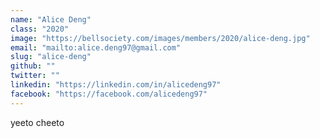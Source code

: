```yaml
---
name: "Alice Deng"
class: "2020"
image: "https://bellsociety.com/images/members/2020/alice-deng.jpg"
email: "mailto:alice.deng97@gmail.com"
slug: "alice-deng"
github: ""
twitter: ""
linkedin: "https://linkedin.com/in/alicedeng97"
facebook: "https://facebook.com/alicedeng97"
---
```

yeeto cheeto